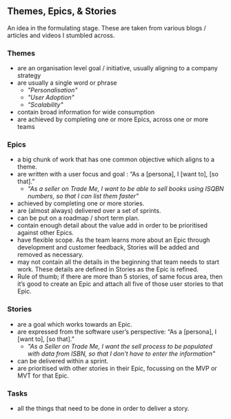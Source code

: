 ## Themes, Epics, & Stories
An idea in the formulating stage.
These are taken from various blogs / articles and videos I stumbled across.

### Themes
- are an organisation level goal / initiative, usually aligning to a company strategy
- are usually a single word or phrase
  - _"Personalisation"_
  - _"User Adoption"_
  - _"Scalability"_
- contain broad information for wide consumption
- are achieved by completing one or more Epics, across one or more teams

### Epics
- a big chunk of work that has one common objective which aligns to a theme.
- are written with a user focus and goal : “As a [persona], I [want to], [so that].”
  - _"As a seller on Trade Me, I want to be able to sell books using ISQBN numbers, so that I can list them faster"_
- achieved by completing one or more stories.
- are (almost always) delivered over a set of sprints.
- can be put on a roadmap / short term plan.
- contain enough detail about the value add in order to be prioritised against other Epics.
- have flexible scope.
  As the team learns more about an Epic through development and customer feedback, Stories will be added and removed as necessary.
- may not contain all the details in the beginning that team needs to start work. These details are defined in Stories as the Epic is refined.
- Rule of thumb; if there are more than 5 stories, of same focus area, then it’s good to create an Epic and attach all five of those user stories to that Epic.

### Stories
- are a goal which works towards an Epic.
- are expressed from the software user’s perspective: “As a [persona], I [want to], [so that].”
  - _"As a Seller on Trade Me, I want the sell process to be populated with data from ISBN, so that I don't have to enter the information"_
- can be delivered within a sprint.
- are prioritised with other stories in their Epic, focussing on the MVP or MVT for that Epic.

### Tasks
- all the things that need to be done in order to deliver a story.
